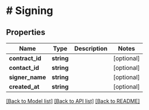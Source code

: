 # # Signing

## Properties

Name | Type | Description | Notes
------------ | ------------- | ------------- | -------------
**contract_id** | **string** |  | [optional] 
**contact_id** | **string** |  | [optional] 
**signer_name** | **string** |  | [optional] 
**created_at** | **string** |  | [optional] 

[[Back to Model list]](../../README.md#documentation-for-models) [[Back to API list]](../../README.md#documentation-for-api-endpoints) [[Back to README]](../../README.md)


